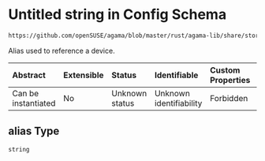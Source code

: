 # Untitled string in Config Schema

```txt
https://github.com/openSUSE/agama/blob/master/rust/agama-lib/share/storage.schema.json#/$defs/formattedDrive/properties/alias
```

Alias used to reference a device.

| Abstract            | Extensible | Status         | Identifiable            | Custom Properties | Additional Properties | Access Restrictions | Defined In                                                          |
| :------------------ | :--------- | :------------- | :---------------------- | :---------------- | :-------------------- | :------------------ | :------------------------------------------------------------------ |
| Can be instantiated | No         | Unknown status | Unknown identifiability | Forbidden         | Allowed               | none                | [storage.schema.json\*](storage.schema.json "open original schema") |

## alias Type

`string`
